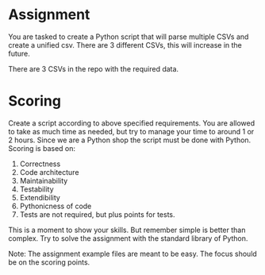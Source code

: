 
# Assignment
You are tasked to create a Python script that will parse multiple CSVs and create a unified csv. There are 3 different CSVs, this will increase in the future.

There are 3 CSVs in the repo with the required data.

# Scoring
Create a script according to above specified requirements. You are allowed to take as much time as needed, but try to manage your time to around 1 or 2 hours. Since we are a Python shop the script must be done with Python. Scoring is based on:

1. Correctness
2. Code architecture
3. Maintainability
4. Testability
5. Extendibility
6. Pythonicness of code
7. Tests are not required, but plus points for tests.

This is a moment to show your skills. But remember simple is better than complex. Try to solve the assignment with the standard library of Python.

Note: The assignment example files are meant to be easy. The focus should be on the scoring points.
